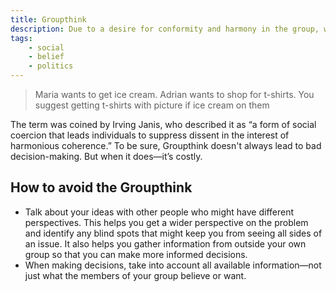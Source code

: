 ```yaml
---
title: Groupthink
description: Due to a desire for conformity and harmony in the group, we make irrational decisions, often to minimize conflict.
tags: 
    - social
    - belief
    - politics
---
```


> Maria wants to get ice cream. Adrian wants to shop for t-shirts. You suggest getting t-shirts with picture if ice cream on them

The term was coined by Irving Janis, who described it as “a form of social coercion that leads individuals to suppress dissent in the interest of harmonious coherence.” To be sure, Groupthink doesn't always lead to bad decision-making. But when it does—it’s costly.

## How to avoid the Groupthink

- Talk about your ideas with other people who might have different perspectives. This helps you get a wider perspective on the problem and identify any blind spots that might keep you from seeing all sides of an issue. It also helps you gather information from outside your own group so that you can make more informed decisions.
- When making decisions, take into account all available information—not just what the members of your group believe or want.


